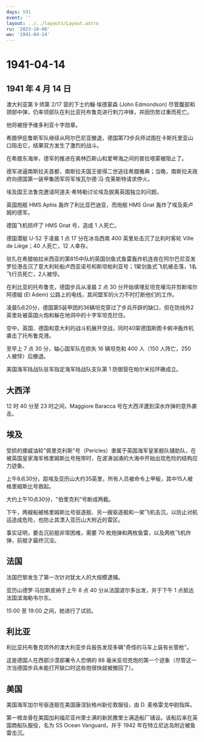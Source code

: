 ```yaml
---
days: 591
event: ''
layout: ../../layouts/Layout.astro
ru: '2023-10-08'
ww: '1941-04-14'
---
```


# 1941-04-14

## 1941 年 4 月 14 日

澳大利亚第 9 师第 2/17 营的下士约翰·埃德蒙森 (John Edmondson)
尽管腹部和颈部中弹，仍率领部队在利比亚托布鲁克进行刺刀冲锋，并因伤势过重而死亡。

他将被授予维多利亚十字勋章。

希腊伊庇鲁斯军队继续从阿尔巴尼亚撤退，德国第73步兵师试图在卡斯托里亚山口阻击它，结果双方发生了激烈的战斗。

在希腊东海岸，德军的推进在奥林匹斯山和爱琴海之间的普拉塔蒙被阻止了。

德军进逼南斯拉夫首都，南斯拉夫国王彼得二世逃往希腊雅典；当晚，南斯拉夫政府向德国第一装甲集团军将军埃瓦尔德·冯·克莱斯特请求停火。

埃及国王法鲁克邀请阿道夫·希特勒讨论埃及脱离英国独立的问题。

英国炮舰 HMS Aphis 轰炸了利比亚巴迪亚，而炮舰 HMS Gnat
轰炸了埃及索卢姆的德军。

德国飞机损坏了 HMS Gnat 号，造成 1 人死亡。

德国潜艇 U-52 于凌晨 1 点 17 分在冰岛西南 400 英里处击沉了比利时客轮
Ville de Liège；40 人死亡，12 人幸存。

驻扎在希腊帕拉米西亚的第815中队的英国剑鱼式鱼雷轰炸机连夜在阿尔巴尼亚发罗拉港击沉了意大利轮船卢西亚诺号和斯坦帕利亚号；1架剑鱼式飞机被击落，1名飞行员死亡，2人被俘。

在利比亚的托布鲁克，德国步兵从凌晨 2 点 30
分开始填埋反坦克壕沟并剪断埃尔阿德姆 (El Adem)
公路上的电线，其间盟军的火力不时打断他们的工作。

凌晨5点20分，德国第5装甲团的36辆坦克穿过了步兵开辟的缺口，但在防线外2英里处被英国火炮和躲在地洞中的十字军坦克拦住。

空中，英国、德国和意大利的战斗机展开空战，同时40架德国斯图卡俯冲轰炸机袭击了托布鲁克港。

至早上 7 点 30 分，轴心国军队在损失 16 辆坦克和 400 人（150 人阵亡，250
人被俘）后撤退。

美国海军陆战队驻军指定海军陆战队支队第 1 防御营在帕尔米拉环礁成立。

## 大西洋

12 时 40 分至 23 时之间，Maggiore Baracca
号在大西洋遭到深水炸弹的意外袭击。

## 埃及

受损的挪威油轮"佩里克利斯"号（Pericles）隶属于英国海军皇家舰队辅助队，在被英国皇家海军格里姆斯比号拖带时，在波涛汹涌的大海中开始出现危险的结构应力迹象。

上午8点30分，距埃及亚历山大约35英里，所有人员被命令上甲板，其中15人被格里姆斯比号救起。

大约上午10点30分，"伯里克利"号断成两截。

下午，两艘船被格里姆斯比号驱逐舰、另一艘驱逐舰和一架飞机击沉，以防止对航运造成危险，也防止其漂入亚历山大附近的雷区。

事实证明，要击沉前舰非常困难，需要 70
枚炮弹和两枚鱼雷，以及两枚飞机炸弹，前舰才最终沉没。

## 法国

法国巴黎发生了第一次针对犹太人的大规模逮捕。

亚历山德罗·马拉斯皮纳于上午 8 点 40 分从法国波尔多出发，并于下午 1
点抵达法国滨海勒韦尔东。

15:00 至 19:00 之间，她进行了试验。

## 利比亚

利比亚托布鲁克郊外的澳大利亚步兵报告发现多辆"奇怪的马车上装有长管枪"。

这是德国人在西部沙漠部署令人恐惧的 88
毫米反坦克炮的第一个迹象（尽管这一次当德国步兵未能打开缺口时这些炮很快就被撤回了）。

## 美国

美国海军加尔号驱逐舰在美国康涅狄格州新伦敦服役，由 D. 麦格雷戈中尉指挥。

第一根龙骨在美国加利福尼亚州里士满的新凯撒里士满造船厂铺设。该船后来在英国商船队服役，名为
SS Ocean Vanguard，并于 1942 年在特立尼达岛附近被鱼雷击沉。